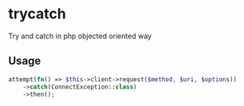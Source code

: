 # trycatch
Try and catch in php objected oriented way

## Usage

```php
attempt(fn() => $this->client->request($method, $uri, $options))
    ->catch(ConnectException::class)
    ->then();
```
